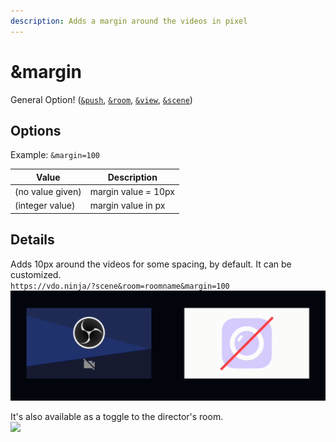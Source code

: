 ```yaml
---
description: Adds a margin around the videos in pixel
---
```


# \&margin

General Option! ([`&push`](../../source-settings/push.md), [`&room`](../../general-settings/room.md), [`&view`](../view-parameters/view.md), [`&scene`](../view-parameters/scene.md))

## Options

Example: `&margin=100`

| Value            | Description         |
| ---------------- | ------------------- |
| (no value given) | margin value = 10px |
| (integer value)  | margin value in px  |

## Details

Adds 10px around the videos for some spacing, by default. It can be customized.\
`https://vdo.ninja/?scene&room=roomname&margin=100`\
![](<../../.gitbook/assets/image (6) (1) (2).png>)

It's also available as a toggle to the director's room.\
![](<../../.gitbook/assets/image (125).png>)
